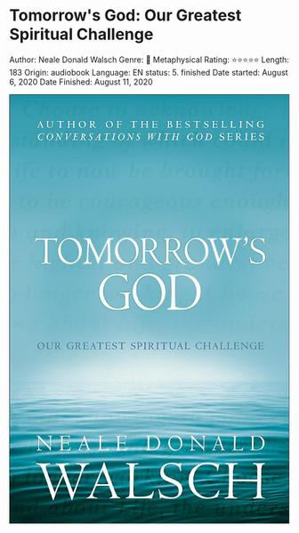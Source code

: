 # Tomorrow's God: Our Greatest Spiritual Challenge

Author: Neale Donald Walsch
Genre: 👻 Metaphysical
Rating: ⭐️⭐️⭐️⭐️⭐️
Length: 183
Origin: audiobook
Language: EN
status: 5. finished
Date started: August 6, 2020
Date Finished: August 11, 2020

![Untitled](Tomorrow's%20God%20Our%20Greatest%20Spiritual%20Challenge%20454cae2107b74e5dade93e243035a9aa/Untitled.png)